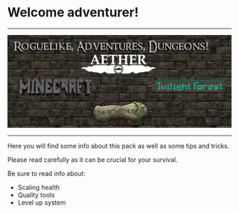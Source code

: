 # Welcome adventurer! 
___
![Modpack's logo](q.png)
___
Here you will find some info about this pack as well as some tips and tricks.

Please read carefully as it can be crucial for your survival.

Be sure to read info about:
- Scaling health
- Quality tools
- Level up system